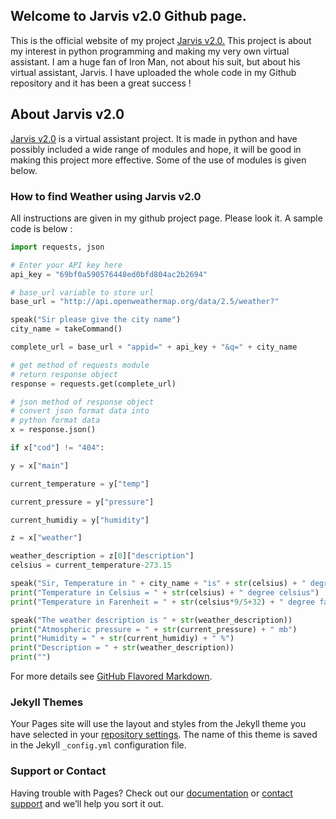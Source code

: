 ## Welcome to Jarvis v2.0 Github page.

This is the official website of my project [Jarvis v2.0.](https://github.com/JoelShine/Jarvis-v2.0) This project is about my interest in python programming and making my very own virtual assistant. I am a huge fan of Iron Man, not about his suit, but about his virtual assistant, Jarvis. I have uploaded the whole code in my Github repository and it has been a great success !

## About Jarvis v2.0

[Jarvis v2.0](https://github.com/JoelShine/Jarvis-v2.0) is a virtual assistant project. It is made in python and have possibly included a wide range of modules and hope, it will be good in making this project more effective. Some of the use of modules is given below.

### How to find Weather using Jarvis v2.0
All instructions are given in my github project page. Please look it. A sample code is below :

```py
import requests, json

# Enter your API key here
api_key = "69bf0a590576448ed0bfd804ac2b2694"

# base_url variable to store url
base_url = "http://api.openweathermap.org/data/2.5/weather?"

speak("Sir please give the city name")
city_name = takeCommand()

complete_url = base_url + "appid=" + api_key + "&q=" + city_name

# get method of requests module
# return response object
response = requests.get(complete_url)

# json method of response object
# convert json format data into
# python format data
x = response.json()

if x["cod"] != "404":

y = x["main"]

current_temperature = y["temp"]

current_pressure = y["pressure"]

current_humidiy = y["humidity"]

z = x["weather"]

weather_description = z[0]["description"]
celsius = current_temperature-273.15

speak("Sir, Temperature in " + city_name + "is" + str(celsius) + " degree celsius")
print("Temperature in Celsius = " + str(celsius) + " degree celsius")
print("Temperature in Farenheit = " + str(celsius*9/5+32) + " degree farenheit")

speak("The weather description is " + str(weather_description))
print("Atmospheric pressure = " + str(current_pressure) + " mb")
print("Humidity = " + str(current_humidiy) + " %")
print("Description = " + str(weather_description))
print("")
```

For more details see [GitHub Flavored Markdown](https://guides.github.com/features/mastering-markdown/).

### Jekyll Themes

Your Pages site will use the layout and styles from the Jekyll theme you have selected in your [repository settings](https://github.com/JoelShine/Jarvis-v2.0/settings). The name of this theme is saved in the Jekyll `_config.yml` configuration file.

### Support or Contact

Having trouble with Pages? Check out our [documentation](https://docs.github.com/categories/github-pages-basics/) or [contact support](https://github.com/contact) and we’ll help you sort it out.
